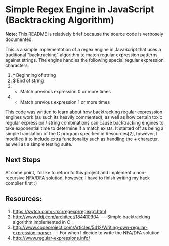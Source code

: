 # Simple Regex Engine in JavaScript (Backtracking Algorithm)

**Note:** This README is relatively brief because the source code is verbosely documented.

This is a simple implementation of a regex engine in JavaScript that uses a traditional "backtracking" algorithm to match regular expression patterns against strings. The engine handles the following special regular expression characters:

1. ^ Beginning of string
2. $ End of string
3. * Match previous expression 0 or more times
4. + Match previous expression 1 or more times

This code was written to learn about how backtracking regular expresssion engines work (as such its heavily commented), as well as how certain toxic regular expression / string combinations can cause backtracking engines to take exponential time to determine if a match exists. It started off as being a simple translation of the C program specified in Resources[2], however, I modified it to include extra functionality such as handling the + character, as well as a simple testing suite.

## Next Steps

At some point, I'd like to return to this project and implement a non-recursive NFA/DFA solution, however, I have to finish writing my hack compiler first :)

## Resources:

1. https://swtch.com/~rsc/regexp/regexp1.html
2. http://www.ddj.com/architect/184410904 --- Simple backtracking algorithm implemented in C
3. http://www.codeproject.com/Articles/5412/Writing-own-regular-expression-parser --- For when I decide to write the NFA/DFA solution
4. http://www.regular-expressions.info/